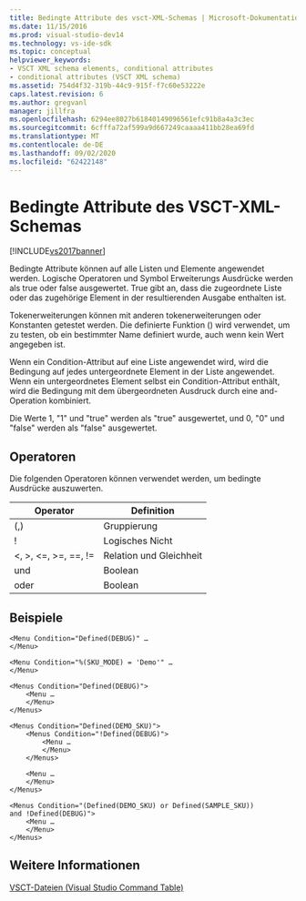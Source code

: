 ```yaml
---
title: Bedingte Attribute des vsct-XML-Schemas | Microsoft-Dokumentation
ms.date: 11/15/2016
ms.prod: visual-studio-dev14
ms.technology: vs-ide-sdk
ms.topic: conceptual
helpviewer_keywords:
- VSCT XML schema elements, conditional attributes
- conditional attributes (VSCT XML schema)
ms.assetid: 754d4f32-319b-44c9-915f-f7c60e53222e
caps.latest.revision: 6
ms.author: gregvanl
manager: jillfra
ms.openlocfilehash: 6294ee8027b61840149096561efc91b8a4a3c3ec
ms.sourcegitcommit: 6cfffa72af599a9d667249caaaa411bb28ea69fd
ms.translationtype: MT
ms.contentlocale: de-DE
ms.lasthandoff: 09/02/2020
ms.locfileid: "62422148"
---
```

# <a name="vsct-xml-schema-conditional-attributes"></a>Bedingte Attribute des VSCT-XML-Schemas
[!INCLUDE[vs2017banner](../includes/vs2017banner.md)]

Bedingte Attribute können auf alle Listen und Elemente angewendet werden. Logische Operatoren und Symbol Erweiterungs Ausdrücke werden als true oder false ausgewertet. True gibt an, dass die zugeordnete Liste oder das zugehörige Element in der resultierenden Ausgabe enthalten ist.  
  
 Tokenerweiterungen können mit anderen tokenerweiterungen oder Konstanten getestet werden. Die definierte Funktion () wird verwendet, um zu testen, ob ein bestimmter Name definiert wurde, auch wenn kein Wert angegeben ist.  
  
 Wenn ein Condition-Attribut auf eine Liste angewendet wird, wird die Bedingung auf jedes untergeordnete Element in der Liste angewendet. Wenn ein untergeordnetes Element selbst ein Condition-Attribut enthält, wird die Bedingung mit dem übergeordneten Ausdruck durch eine and-Operation kombiniert.  
  
 Die Werte 1, "1" und "true" werden als "true" ausgewertet, und 0, "0" und "false" werden als "false" ausgewertet.  
  
## <a name="operators"></a>Operatoren  
 Die folgenden Operatoren können verwendet werden, um bedingte Ausdrücke auszuwerten.  
  
|Operator|Definition|  
|--------------|----------------|  
|(,)|Gruppierung|  
|!|Logisches Nicht|  
|\<, >, \<=, >=, ==, !=|Relation und Gleichheit|  
|und|Boolean|  
|oder|Boolean|  
  
## <a name="examples"></a>Beispiele  
  
```  
<Menu Condition="Defined(DEBUG)" …  
</Menu>  
  
<Menu Condition="%(SKU_MODE) = 'Demo'" …  
</Menu>  
  
<Menus Condition="Defined(DEBUG)">  
    <Menu …  
    </Menu>  
</Menus>  
  
<Menus Condition="Defined(DEMO_SKU)">  
    <Menus Condition="!Defined(DEBUG)">  
        <Menu …  
        </Menu>  
    </Menus>  
  
    <Menu …  
    </Menu>  
</Menus>  
  
<Menus Condition="(Defined(DEMO_SKU) or Defined(SAMPLE_SKU))   
and !Defined(DEBUG)">  
    <Menu …  
    </Menu>  
</Menus>  
```  
  
## <a name="see-also"></a>Weitere Informationen  
 [VSCT-Dateien (Visual Studio Command Table)](../extensibility/internals/visual-studio-command-table-dot-vsct-files.md)
